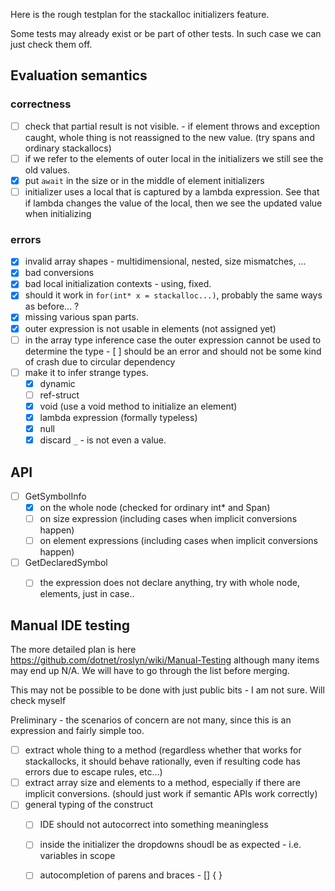 
Here is the rough testplan for the stackalloc initializers feature.

Some tests may already exist or be part of other tests. 
In such case we can just check them off. 


## Evaluation semantics ##

### correctness ###
- [ ] check that partial result is not visible. - if element throws and exception caught, whole thing is not reassigned to the new value. (try spans and ordinary stackallocs)
- [ ] if we refer to the elements of outer local in the initializers we still see the old values.
- [x] put `await` in the size or in the middle of element initializers
- [ ] initializer uses a local that is captured by a lambda expression. See that if lambda changes the value of the local, then we see the updated value when initializing

### errors ##
- [x] invalid array shapes - multidimensional, nested, size mismatches, ... 
- [x] bad conversions
- [x] bad local initialization contexts - using, fixed. 
- [x] should it work in `for(int* x = stackalloc...)`, probably the same ways as before... ?  
- [X] missing various span parts.
- [x] outer expression is not usable in elements (not assigned yet)
- [ ] in the array type inference case the outer expression cannot be used to determine the type - [ ] should be an error and should not be some kind of crash due to circular dependency
- [ ] make it to infer strange types. 
	- [x] dynamic
	- [ ] ref-struct
	- [x] void   (use a void method to initialize an element)
	- [X] lambda expression   (formally typeless)
	- [X] null
	- [x] discard  `_` - is not even a value. 

## API ##

- [ ] GetSymbolInfo
	- [X] on the whole node (checked for ordinary int* and Span)
	- [ ] on size expression (including cases when implicit conversions happen)
	- [ ] on element expressions (including cases when implicit conversions happen)
	
- [ ] GetDeclaredSymbol
	- [ ] the expression does not declare anything, try with whole node, elements, just in case..


	
## Manual IDE testing ##
The more detailed plan is here https://github.com/dotnet/roslyn/wiki/Manual-Testing although many items may end up N/A. 
We will have to go through the list before merging.

This may not be possible to be done with just public bits - I am not sure. Will check myself


Preliminary - the scenarios of concern are not many, since this is an expression and fairly simple too.

- [ ] extract whole thing to a method (regardless whether that works for stackallocks, it should behave rationally, even if resulting code has errors due to escape rules, etc...)
- [ ] extract array size and elements to a method, especially if there are implicit conversions. (should just work if semantic APIs work correctly)
- [ ] general typing of the construct 
	- [ ] IDE should not autocorrect into something meaningless
	- [ ] inside the initializer the dropdowns shoudl be as expected - i.e. variables in scope
	- [ ] autocompletion of parens and braces - [] { }  
 


